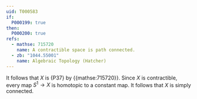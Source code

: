```yaml
---
uid: T000583
if:
  P000199: true
then:
  P000200: true
refs:
  - mathse: 715720
    name: A contractible space is path connected.
  - zb: "1044.55001"
    name: Algebraic Topology (Hatcher)
---
```


It follows that $X$ is {P37} by {{mathse:715720}}. Since $X$ is contractible, every map $S^1 \to X$ is homotopic to a constant map. It follows that $X$ is simply connected.
